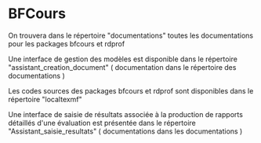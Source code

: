 # BFCours

On trouvera dans le répertoire "documentations" toutes les documentations pour les packages bfcours et rdprof

Une interface de gestion des modèles est disponible dans le répertoire "assistant_creation_document" ( documentation dans le répertoire des documentations )

Les codes sources des packages bfcours et rdprof sont disponibles dans le répertoire "localtexmf"

Une interface de saisie de résultats associée à la production de rapports détaillés d'une évaluation est présentée dans le répertoire "Assistant_saisie_resultats" ( documentations dans les documentations )